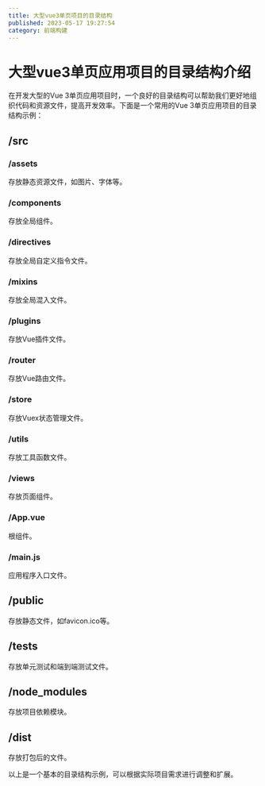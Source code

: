 ```yaml
---
title: 大型vue3单页项目的目录结构
published: 2023-05-17 19:27:54
category: 前端构建
---
```


# 大型vue3单页应用项目的目录结构介绍

在开发大型的Vue 3单页应用项目时，一个良好的目录结构可以帮助我们更好地组织代码和资源文件，提高开发效率。下面是一个常用的Vue 3单页应用项目的目录结构示例：

## /src

### /assets

存放静态资源文件，如图片、字体等。

### /components

存放全局组件。

### /directives

存放全局自定义指令文件。

### /mixins

存放全局混入文件。

### /plugins

存放Vue插件文件。

### /router

存放Vue路由文件。

### /store

存放Vuex状态管理文件。

### /utils

存放工具函数文件。

### /views

存放页面组件。

### /App.vue

根组件。

### /main.js

应用程序入口文件。

## /public

存放静态文件，如favicon.ico等。

## /tests

存放单元测试和端到端测试文件。

## /node_modules

存放项目依赖模块。

## /dist

存放打包后的文件。

以上是一个基本的目录结构示例，可以根据实际项目需求进行调整和扩展。